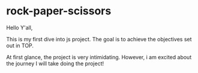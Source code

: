 # rock-paper-scissors

Hello Y'all,

This is my first dive into js project. The goal is to achieve the objectives set out in TOP.

At first glance, the project is very intimidating. However, i am excited about the journey I will take doing the project!
